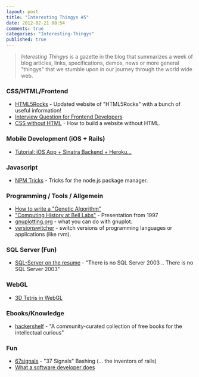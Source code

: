 ```yaml
---
layout: post
title: "Interesting Thingys #5"
date: 2012-02-21 08:54
comments: true
categories: "Interesting-Thingys"
published: true
---
```


> _Interesting Thingys_ is a gazette in the blog that summarizes a week of blog articles, links, specifications, demos, news or more general "thingys" that we stumble upon in our journey through the world wide web.

### CSS/HTML/Frontend
- [HTML5Rocks](http://www.html5rocks.com) - Updated website of "HTML5Rocks" with a bunch of useful information!
- [Interview Question for Frontend Developers](http://darcyclarke.me/development/front-end-job-interview-questions/)
- [CSS without HTML](http://mathiasbynens.be/notes/css-without-html) - How to build a website without HTML.

### Mobile Development (iOS + Rails)
- [Tutorial: iOS App + Sinatra Backend + Heroku...](http://devcenter.heroku.com/articles/getting-started-ios-development-sinatra-cedar)


### Javascript
- [NPM Tricks](http://www.devthought.com/2012/02/17/npm-tricks/) - Tricks for the node.js package manager.


### Programming / Tools / Allgemein
- [How to write a "Genetic Algorithm"](http://www.theprojectspot.com/tutorial-post/creating-a-genetic-algorithm-for-beginners/3)
- ["Computing History at Bell Labs"](http://research.swtch.com/bell-labs) -  Presentation from 1997
- [gnuplotting.org](http://www.gnuplotting.org/) - what you can do with gnuplot.
- [versionswitcher](http://versionswitcher.appspot.com/) - switch versions of programming languages or applications (like rvm).


### SQL Server (Fun)
- [SQL-Server on the resume](http://pulse.sqlserverpedia.com/blog/an-open-letter-to-anyone-with-sql-server-on-their-resume/) - "There is no SQL Server 2003 .. There is no SQL Server 2003"


### WebGL
- [3D Tetris in WebGL](http://fridek.github.com/Threejs-Tetris/)


### Ebooks/Knowledge
- [hackershelf](http://hackershelf.com) - "A community-curated collection of free books for the intellectual curious"


### Fun
- [67signals](http://67signals.com/) -  "37 Signals" Bashing (... the inventors of rails)
- [What a software developer does](http://sphotos.xx.fbcdn.net/hphotos-snc7/395399_10101488712535065_12403557_69228456_559079840_n.jpg)